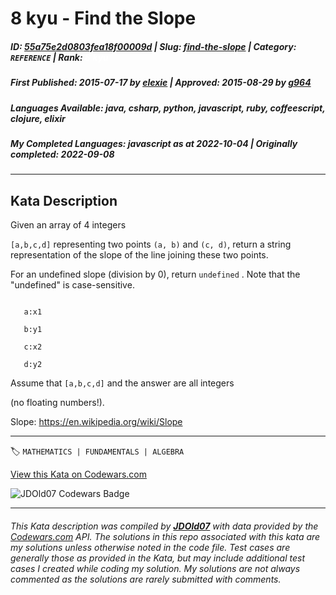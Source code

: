 # 8 kyu - Find the Slope

##### **ID**: [55a75e2d0803fea18f00009d](https://www.codewars.com/kata/55a75e2d0803fea18f00009d) | **Slug**: [find-the-slope](https://www.codewars.com/kata/55a75e2d0803fea18f00009d) | **Category**: `REFERENCE` | **Rank**: <span style="color:white">8 kyu</span>

##### **First Published**: 2015-07-17 ***by*** [elexie](https://www.codewars.com/users/elexie) | **Approved**: 2015-08-29 ***by*** [g964](https://www.codewars.com/users/g964)

##### **Languages Available**: java, csharp, python, javascript, ruby, coffeescript, clojure, elixir

##### **My Completed Languages**: javascript ***as at*** 2022-10-04 | **Originally completed**: 2022-09-08

---

## Kata Description


Given an array of 4 integers  

```[a,b,c,d]``` representing two points ```(a, b)``` and ```(c, d)```, return a string representation of the slope of the line joining these two points. 



For an undefined slope (division by 0), return  ```undefined```  . Note that the "undefined" is case-sensitive.

```

   a:x1

   b:y1

   c:x2

   d:y2

```

   

Assume that ```[a,b,c,d]``` and the answer are all integers 

(no floating numbers!).

Slope: <https://en.wikipedia.org/wiki/Slope>





---


🏷 `MATHEMATICS | FUNDAMENTALS | ALGEBRA`


[View this Kata on Codewars.com](https://www.codewars.com/kata/55a75e2d0803fea18f00009d)

![](https://www.codewars.com/users/jdold07/badges/large "JDOld07 Codewars Badge")

---

###### *This Kata description was compiled by [**JDOld07**](https://tpstech.dev) with data provided by the [Codewars.com](https://www.codewars.com) API.  The solutions in this repo associated with this kata are my solutions unless otherwise noted in the code file.  Test cases are generally those as provided in the Kata, but may include additional test cases I created while coding my solution.  My solutions are not always commented as the solutions are rarely submitted with comments.*

